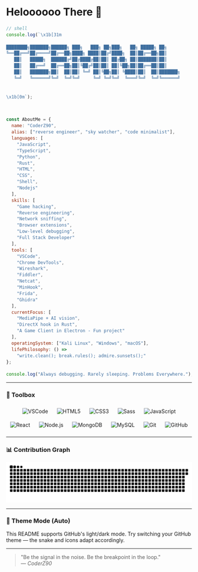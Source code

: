 # Heloooooo There 👋

```js
// shell
console.log(`\x1b[31m

████████╗███████╗██████╗ ███╗   ███╗ ██╗███╗   ██╗ █████╗ ██╗     
╚══██╔══╝██╔════╝██╔══██╗████╗ ████║██╔╝████╗  ██║██╔══██╗██║     
   ██║   █████╗  ██████╔╝██╔████╔██║██║ ██╔██╗ ██║███████║██║     
   ██║   ██╔══╝  ██╔══██╗██║╚██╔╝██║██║ ██║╚██╗██║██╔══██║██║     
   ██║   ███████╗██║  ██║██║ ╚═╝ ██║╚██╗██║ ╚████║██║  ██║███████╗
   ╚═╝   ╚══════╝╚═╝  ╚═╝╚═╝     ╚═╝ ╚═╝╚═╝  ╚═══╝╚═╝  ╚═╝╚══════╝
                                                                  

\x1b[0m`);

```
<br />

````js
const AboutMe = {
  name: "CoderZ90",
  alias: ["reverse engineer", "sky watcher", "code minimalist"],
  languages: [
    "JavaScript",
    "TypeScript",
    "Python",
    "Rust",
    "HTML",
    "CSS",
    "Shell",
    "Nodejs"
  ],
  skills: [
    "Game hacking",
    "Reverse engineering",
    "Network sniffing",
    "Browser extensions",
    "Low-level debugging",
    "Full Stack Developer"
  ],
  tools: [
    "VSCode",
    "Chrome DevTools",
    "Wireshark",
    "Fiddler",
    "Netcat",
    "MinHook",
    "Frida",
    "Ghidra"
  ],
  currentFocus: [
    "MediaPipe + AI vision",
    "DirectX hook in Rust",
    "A Game Client in Electron - Fun project"
  ],
  operatingSystem: ["Kali Linux", "Windows", "macOS"],
  lifePhilosophy: () => 
    "write.clean(); break.rules(); admire.sunsets();"
};

console.log("Always debugging. Rarely sleeping. Problems Everywhere.");
````

---

### 🧰 Toolbox
<div align="center">

<img alt="VSCode" title="VSCode" width="40" src="https://cdn.jsdelivr.net/gh/devicons/devicon/icons/vscode/vscode-original.svg" style="padding: 10px;"/>
<img alt="HTML5" title="HTML5" width="40" src="https://cdn.jsdelivr.net/gh/devicons/devicon/icons/html5/html5-original.svg" style="padding: 10px;"/>
<img alt="CSS3" title="CSS3" width="40" src="https://cdn.jsdelivr.net/gh/devicons/devicon/icons/css3/css3-original.svg" style="padding: 10px;"/>
<img alt="Sass" title="Sass" width="40" src="https://cdn.jsdelivr.net/gh/devicons/devicon/icons/sass/sass-original.svg" style="padding: 10px;"/>
<img alt="JavaScript" title="JavaScript" width="40" src="https://cdn.jsdelivr.net/gh/devicons/devicon/icons/javascript/javascript-original.svg" style="padding: 10px;"/>
<img alt="React" title="React" width="40" src="https://cdn.jsdelivr.net/gh/devicons/devicon/icons/react/react-original.svg" style="padding: 10px;"/>
<img alt="Node.js" title="Node.js" width="40" src="https://cdn.jsdelivr.net/gh/devicons/devicon/icons/nodejs/nodejs-original.svg" style="padding: 10px;"/>
<img alt="MongoDB" title="MongoDB" width="40" src="https://cdn.jsdelivr.net/gh/devicons/devicon/icons/mongodb/mongodb-original.svg" style="padding: 10px;"/>
<img alt="MySQL" title="MySQL" width="40" src="https://cdn.jsdelivr.net/gh/devicons/devicon/icons/mysql/mysql-original.svg" style="padding: 10px;"/>
<img alt="Git" title="Git" width="40" src="https://cdn.jsdelivr.net/gh/devicons/devicon/icons/git/git-original.svg" style="padding: 10px;"/>
<img alt="GitHub" title="GitHub" width="40" src="https://user-images.githubusercontent.com/3369400/139447912-e0f43f33-6d9f-45f8-be46-2df5bbc91289.png" style="padding: 10px;"/>

</div>

---

### 📊 Contribution Graph
<p align="center">
  <picture>
    <source media="(prefers-color-scheme: dark)" srcset="https://raw.githubusercontent.com/CoderZ90/CoderZ90/refs/heads/main/download.svg">
    <source media="(prefers-color-scheme: light)" srcset="https://raw.githubusercontent.com/CoderZ90/CoderZ90/refs/heads/main/download.svg">
    <img alt="github contribution grid snake animation" src="https://raw.githubusercontent.com/CoderZ90/CoderZ90/refs/heads/main/download.svg">
  </picture>
</p>

---

### 🌟 Theme Mode (Auto)
This README supports GitHub's light/dark mode. Try switching your GitHub theme — the snake and icons adapt accordingly.

---

> "Be the signal in the noise. Be the breakpoint in the loop."  
> — *CoderZ90*
